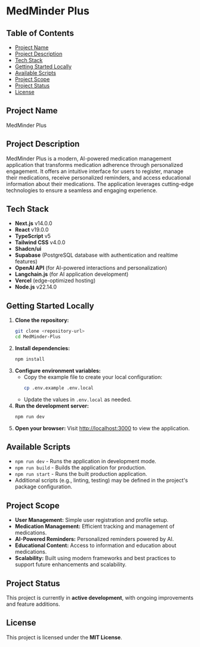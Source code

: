 # MedMinder Plus

## Table of Contents
- [Project Name](#project-name)
- [Project Description](#project-description)
- [Tech Stack](#tech-stack)
- [Getting Started Locally](#getting-started-locally)
- [Available Scripts](#available-scripts)
- [Project Scope](#project-scope)
- [Project Status](#project-status)
- [License](#license)

## Project Name

MedMinder Plus

## Project Description

MedMinder Plus is a modern, AI-powered medication management application that transforms medication adherence through personalized engagement. It offers an intuitive interface for users to register, manage their medications, receive personalized reminders, and access educational information about their medications. The application leverages cutting-edge technologies to ensure a seamless and engaging experience.

## Tech Stack

- **Next.js** v14.0.0
- **React** v19.0.0
- **TypeScript** v5
- **Tailwind CSS** v4.0.0
- **Shadcn/ui**
- **Supabase** (PostgreSQL database with authentication and realtime features)
- **OpenAI API** (for AI-powered interactions and personalization)
- **Langchain.js** (for AI application development)
- **Vercel** (edge-optimized hosting)
- **Node.js** v22.14.0

## Getting Started Locally

1. **Clone the repository:**
   ```bash
   git clone <repository-url>
   cd MedMinder-Plus
   ```
2. **Install dependencies:**
   ```bash
   npm install
   ```
3. **Configure environment variables:**
   - Copy the example file to create your local configuration:
     ```bash
     cp .env.example .env.local
     ```
   - Update the values in `.env.local` as needed.
4. **Run the development server:**
   ```bash
   npm run dev
   ```
5. **Open your browser:**
   Visit [http://localhost:3000](http://localhost:3000) to view the application.

## Available Scripts

- `npm run dev` - Runs the application in development mode.
- `npm run build` - Builds the application for production.
- `npm run start` - Runs the built production application.
- Additional scripts (e.g., linting, testing) may be defined in the project's package configuration.

## Project Scope

- **User Management:** Simple user registration and profile setup.
- **Medication Management:** Efficient tracking and management of medications.
- **AI-Powered Reminders:** Personalized reminders powered by AI.
- **Educational Content:** Access to information and education about medications.
- **Scalability:** Built using modern frameworks and best practices to support future enhancements and scalability.

## Project Status

This project is currently in **active development**, with ongoing improvements and feature additions.

## License

This project is licensed under the **MIT License**.